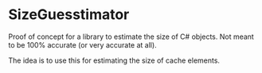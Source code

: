 # SizeGuesstimator

Proof of concept for a library to estimate the size of C# objects. Not meant to be 100% accurate (or very accurate at all).

The idea is to use this for estimating the size of cache elements.
